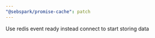 ```yaml
---
"@sebspark/promise-cache": patch
---
```


Use redis event ready instead connect to start storing data
